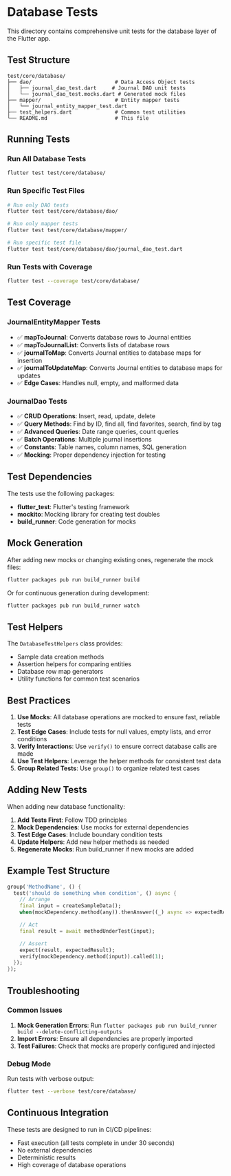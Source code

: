 # Database Tests

This directory contains comprehensive unit tests for the database layer of the Flutter app.

## Test Structure

```
test/core/database/
├── dao/                           # Data Access Object tests
│   ├── journal_dao_test.dart     # Journal DAO unit tests
│   └── journal_dao_test.mocks.dart # Generated mock files
├── mapper/                        # Entity mapper tests
│   └── journal_entity_mapper_test.dart
├── test_helpers.dart              # Common test utilities
└── README.md                      # This file
```

## Running Tests

### Run All Database Tests

```bash
flutter test test/core/database/
```

### Run Specific Test Files

```bash
# Run only DAO tests
flutter test test/core/database/dao/

# Run only mapper tests
flutter test test/core/database/mapper/

# Run specific test file
flutter test test/core/database/dao/journal_dao_test.dart
```

### Run Tests with Coverage

```bash
flutter test --coverage test/core/database/
```

## Test Coverage

### JournalEntityMapper Tests

- ✅ **mapToJournal**: Converts database rows to Journal entities
- ✅ **mapToJournalList**: Converts lists of database rows
- ✅ **journalToMap**: Converts Journal entities to database maps for insertion
- ✅ **journalToUpdateMap**: Converts Journal entities to database maps for updates
- ✅ **Edge Cases**: Handles null, empty, and malformed data

### JournalDao Tests

- ✅ **CRUD Operations**: Insert, read, update, delete
- ✅ **Query Methods**: Find by ID, find all, find favorites, search, find by tag
- ✅ **Advanced Queries**: Date range queries, count queries
- ✅ **Batch Operations**: Multiple journal insertions
- ✅ **Constants**: Table names, column names, SQL generation
- ✅ **Mocking**: Proper dependency injection for testing

## Test Dependencies

The tests use the following packages:

- **flutter_test**: Flutter's testing framework
- **mockito**: Mocking library for creating test doubles
- **build_runner**: Code generation for mocks

## Mock Generation

After adding new mocks or changing existing ones, regenerate the mock files:

```bash
flutter packages pub run build_runner build
```

Or for continuous generation during development:

```bash
flutter packages pub run build_runner watch
```

## Test Helpers

The `DatabaseTestHelpers` class provides:

- Sample data creation methods
- Assertion helpers for comparing entities
- Database row map generators
- Utility functions for common test scenarios

## Best Practices

1. **Use Mocks**: All database operations are mocked to ensure fast, reliable tests
2. **Test Edge Cases**: Include tests for null values, empty lists, and error conditions
3. **Verify Interactions**: Use `verify()` to ensure correct database calls are made
4. **Use Test Helpers**: Leverage the helper methods for consistent test data
5. **Group Related Tests**: Use `group()` to organize related test cases

## Adding New Tests

When adding new database functionality:

1. **Add Tests First**: Follow TDD principles
2. **Mock Dependencies**: Use mocks for external dependencies
3. **Test Edge Cases**: Include boundary condition tests
4. **Update Helpers**: Add new helper methods as needed
5. **Regenerate Mocks**: Run build_runner if new mocks are added

## Example Test Structure

```dart
group('MethodName', () {
  test('should do something when condition', () async {
    // Arrange
    final input = createSampleData();
    when(mockDependency.method(any)).thenAnswer((_) async => expectedResult);

    // Act
    final result = await methodUnderTest(input);

    // Assert
    expect(result, expectedResult);
    verify(mockDependency.method(input)).called(1);
  });
});
```

## Troubleshooting

### Common Issues

1. **Mock Generation Errors**: Run `flutter packages pub run build_runner build --delete-conflicting-outputs`
2. **Import Errors**: Ensure all dependencies are properly imported
3. **Test Failures**: Check that mocks are properly configured and injected

### Debug Mode

Run tests with verbose output:

```bash
flutter test --verbose test/core/database/
```

## Continuous Integration

These tests are designed to run in CI/CD pipelines:

- Fast execution (all tests complete in under 30 seconds)
- No external dependencies
- Deterministic results
- High coverage of database operations

